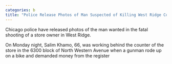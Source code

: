 ```yaml
---
categories: b
title: "Police Release Photos of Man Suspected of Killing West Ridge Convivence Store Clerk"
---
```


Chicago police have released photos of the man wanted in the fatal shooting of a store owner in West Ridge.



On Monday night, Salim Khamo, 66, was working behind the counter of the store in the 6300 block of North Western Avenue when a gunman rode up on a bike and demanded money from the register